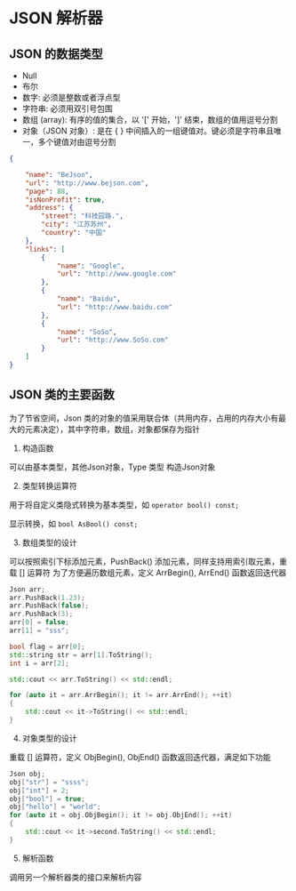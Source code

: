 # JSON 解析器

## JSON 的数据类型

- Null
- 布尔
- 数字: 必须是整数或者浮点型
- 字符串: 必须用双引号包围
- 数组 (array): 有序的值的集合，以 '[' 开始，']' 结束，数组的值用逗号分割
- 对象（JSON 对象）: 是在 { } 中间插入的一组键值对。键必须是字符串且唯一，多个键值对由逗号分割

```json
{

    "name": "BeJson",
    "url": "http://www.bejson.com",
    "page": 88,
    "isNonProfit": true,
    "address": {
        "street": "科技园路.",
        "city": "江苏苏州",
        "country": "中国"
    },
    "links": [
        {
            "name": "Google",
            "url": "http://www.google.com"
        },
        {
            "name": "Baidu",
            "url": "http://www.baidu.com"
        },
        {
            "name": "SoSo",
            "url": "http://www.SoSo.com"
        }
    ]
}
```

## JSON 类的主要函数

为了节省空间，Json 类的对象的值采用联合体（共用内存，占用的内存大小有最大的元素决定），其中字符串，数组，对象都保存为指针

1. 构造函数

可以由基本类型，其他Json对象，Type 类型 构造Json对象

2. 类型转换运算符

用于将自定义类隐式转换为基本类型，如 `operator bool() const;`

显示转换，如 `bool AsBool() const;`

3. 数组类型的设计

可以按照索引下标添加元素，PushBack() 添加元素，同样支持用索引取元素，重载 [] 运算符
为了方便遍历数组元素，定义 ArrBegin(), ArrEnd() 函数返回迭代器

```c++
Json arr;
arr.PushBack(1.23);
arr.PushBack(false);
arr.PushBack(3);
arr[0] = false;
arr[1] = "sss";

bool flag = arr[0];
std::string str = arr[1].ToString();
int i = arr[2];

std::cout << arr.ToString() << std::endl;

for (auto it = arr.ArrBegin(); it != arr.ArrEnd(); ++it)
{
    std::cout << it->ToString() << std::endl;
}
```

4. 对象类型的设计

重载 [] 运算符，定义 ObjBegin(), ObjEnd() 函数返回迭代器，满足如下功能

```c++
Json obj;
obj["str"] = "ssss";
obj["int"] = 2;
obj["bool"] = true;
obj["hello"] = "world";
for (auto it = obj.ObjBegin(); it != obj.ObjEnd(); ++it)
{
    std::cout << it->second.ToString() << std::endl;
}
```

5. 解析函数

调用另一个解析器类的接口来解析内容
